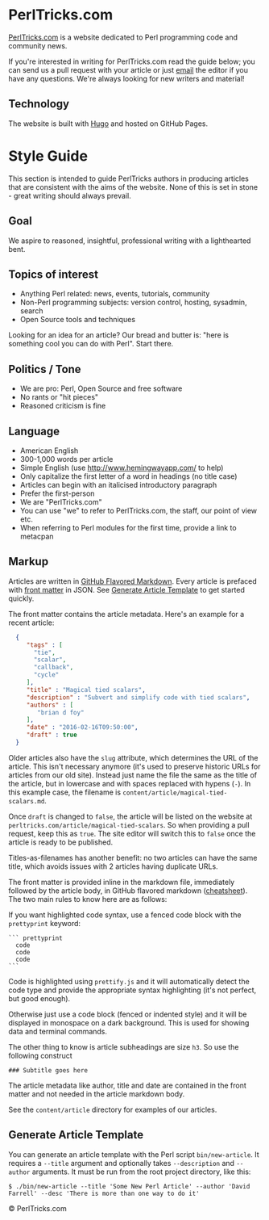PerlTricks.com
==============

[PerlTricks.com](http://perltricks.com) is a website dedicated to Perl programming code and community news.

If you're interested in writing for PerlTricks.com read the guide below; you can send us a pull request with your article or just [email](mailto:editor@perltricks.com) the editor if you have any questions. We're always looking for new writers and material!

Technology
----------
The website is built with [Hugo](http://gohugo.io) and hosted on GitHub Pages.

Style Guide
===========
This section is intended to guide PerlTricks authors in producing articles that are consistent with the aims of the website. None of this is set in stone - great writing should always prevail.

Goal
----
We aspire to reasoned, insightful, professional writing with a lighthearted bent.

Topics of interest
------------------
- Anything Perl related: news, events, tutorials, community
- Non-Perl programming subjects: version control, hosting, sysadmin, search
- Open Source tools and techniques

Looking for an idea for an article? Our bread and butter is: "here is something cool you can do with Perl". Start there.

Politics / Tone
---------------
- We are pro: Perl, Open Source and free software
- No rants or "hit pieces"
- Reasoned criticism is fine

Language
--------
- American English
- 300-1,000 words per article
- Simple English (use http://www.hemingwayapp.com/ to help)
- Only capitalize the first letter of a word in headings (no title case)
- Articles can begin with an italicised introductory paragraph
- Prefer the first-person
- We are "PerlTricks.com"
- You can use "we" to refer to PerlTricks.com, the staff, our point of view etc.
- When referring to Perl modules for the first time, provide a link to metacpan

Markup
------
Articles are written in [GitHub Flavored Markdown](https://guides.github.com/features/mastering-markdown/). Every article is prefaced with [front matter](http://gohugo.io/content/front-matter/) in JSON. See [Generate Article Template](#generatearticletemplate) to get started quickly.

The front matter contains the article metadata. Here's an example for a recent article:

``` json
  {
     "tags" : [
       "tie",
       "scalar",
       "callback",
       "cycle"
     ],
     "title" : "Magical tied scalars",
     "description" : "Subvert and simplify code with tied scalars",
     "authors" : [
        "brian d foy"
     ],
     "date" : "2016-02-16T09:50:00",
     "draft" : true
  }
```

Older articles also have the `slug` attribute, which determines the URL of the article. This isn't necessary anymore (it's used to preserve historic URLs for articles from our old site). Instead just name the file the same as the title of the article, but in lowercase and with spaces replaced with hypens (`-`). In this example case, the filename is `content/article/magical-tied-scalars.md`. 

Once `draft` is changed to `false`, the article will be listed on the website at `perltricks.com/article/magical-tied-scalars`. So when providing a pull request, keep this as `true`. The site editor will switch this to `false` once the article is ready to be published.

Titles-as-filenames has another benefit: no two articles can have the same title, which avoids issues with 2 articles having duplicate URLs.

The front matter is provided inline in the markdown file, immediately followed by the article body, in GitHub flavored markdown ([cheatsheet](https://github.com/adam-p/markdown-here/wiki/Markdown-Cheatsheet)). The two main rules to know here are as follows:

If you want highlighted code syntax, use a fenced code block with the `prettyprint`  keyword:

    ``` prettyprint
      code
      code
      code
    ```

Code is highlighted using `prettify.js` and it will automatically detect the code type and provide the appropriate syntax highlighting (it's not perfect, but good enough).

Otherwise just use a code block (fenced or indented style) and it will be displayed in monospace on a dark background. This is used for showing data and terminal commands.

The other thing to know is article subheadings are size `h3`. So use the following construct

    ### Subtitle goes here

The article metadata like author, title and date are contained in the front matter and not needed in the article markdown body.

See the `content/article` directory for examples of our articles.

Generate Article Template
-------------------------
You can generate an article template with the Perl script `bin/new-article`. It requires a `--title` argument and optionally takes `--description` and `--author` arguments. It must be run from the root project directory, like this:

    $ ./bin/new-article --title 'Some New Perl Article' --author 'David Farrell' --desc 'There is more than one way to do it'

&copy; PerlTricks.com
